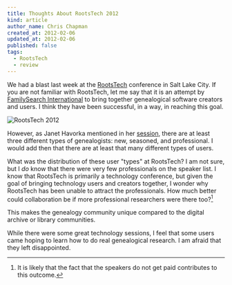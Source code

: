 ```yaml
---
title: Thoughts About RootsTech 2012
kind: article
author_name: Chris Chapman
created_at: 2012-02-06
updated_at: 2012-02-06
published: false
tags:
  - RootsTech
  - review
---
```

We had a blast last week at the 
[RootsTech](http://rootstech.org/ "rootstech.org") conference in Salt Lake City.
If you are not familiar with RootsTech, let me say that it is an attempt by 
[FamilySearch International](http://familysearch.org "familysearch.org") to 
bring together genealogical software creators and users. I think they have been
successful, in a way, in reaching this goal.

![RootsTech 2012](/images/rootstech.320x480-75.2012.jpg)

However, as Janet Havorka mentioned in her
[session](http://rootstech.org/schedule/saturday/TU031 "Advocating Genealogy and Growing the Market: Issues of the New Genealogist"),
there are at least three different types of genealogists: new, seasoned, and 
professional. I would add then that there are at least that many different types of
users. 

What was the distribution of these user "types" at RootsTech? I am not sure,
but I *do* know that there were very few professionals on the speaker list. I know
that RootsTech is primarily a technology conference, but given the goal of
bringing technology users and creators together, I wonder why RootsTech has been
unable to attract the professionals. How much better could collaboration be if more
professional researchers were there too?[^1]

This makes the genealogy community unique compared to the digital
archive or library communities.

While there were some great technology sessions, I feel that some users came
hoping to learn how to do real genealogical research. I am afraid that they left
disappointed.

[^1]: It is likely that the fact that the speakers do not get paid contributes to this outcome.
